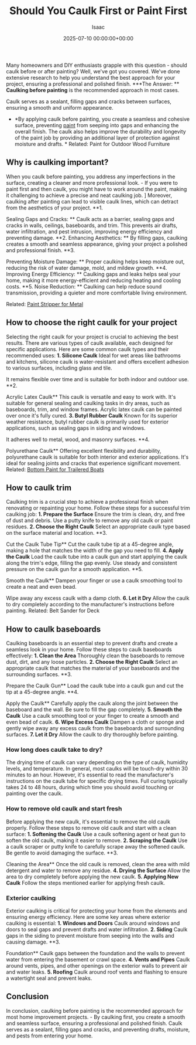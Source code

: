 ﻿---
title: Should You Caulk First or Paint First
description: Many homeowners and DIY enthusiasts grapple with this question - should caulk before or after painting? Well, we've got you covered.
slug: /should-you-caulk-first-or-paint-first/
date: 2025-07-10 00:00:00+00:00
lastmod: 2025-07-10 00:00:00+03:00
author: Isaac
categories:
- DIY Paintings
tags:
- diy-paintings
- first
- paint
layout: post
---

Many homeowners and DIY enthusiasts grapple with this question - should caulk before or after painting? Well, we've got you covered. We've done extensive research to help you understand the best approach for your project, ensuring a professional and polished finish. ***The Answer: ** **Caulking before painting** is the recommended approach in most cases.

Caulk serves as a sealant, filling gaps and cracks between surfaces, ensuring a smooth and uniform appearance.

* *By applying caulk before painting, you create a seamless and cohesive surface, preventing [paint](https://pestpolicy.com/airless-paint-sprayer-tips/) from seeping into gaps and enhancing the overall finish. The caulk also helps improve the durability and longevity of the paint job by providing an additional layer of protection against moisture and drafts. * Related: Paint for Outdoor Wood Furniture

##  **Why is caulking important?**

When you caulk before painting, you address any imperfections in the surface, creating a cleaner and more professional look. - If you were to paint first and then caulk, you might have to work around the paint, making it challenging to achieve a precise and neat caulking job. ] Moreover, caulking after painting can lead to visible caulk lines, which can detract from the aesthetics of your project. **1.

Sealing Gaps and Cracks: ** Caulk acts as a barrier, sealing gaps and cracks in walls, ceilings, baseboards, and trim. This prevents air drafts, water infiltration, and pest intrusion, improving energy efficiency and preventing damage. **2. Enhancing Aesthetics: ** By filling gaps, caulking creates a smooth and seamless appearance, giving your project a polished and professional finish. **3.

Preventing Moisture Damage: ** Proper caulking helps keep moisture out, reducing the risk of water damage, mold, and mildew growth. **4. Improving Energy Efficiency: ** Caulking gaps and leaks helps seal your home, making it more energy-efficient and reducing heating and cooling costs. **5. Noise Reduction: ** Caulking can help reduce sound transmission, providing a quieter and more comfortable living environment.

Related: [Paint Stripper for Metal](https://pestpolicy.com/best-paint-stripper-for-metal/)

##  **How to choose the right caulk for your project**

Selecting the right caulk for your project is crucial to achieving the best results. There are various types of caulk available, each designed for specific applications. Here are some common caulk types and their recommended uses: **1. Silicone Caulk** Ideal for wet areas like bathrooms and kitchens, silicone caulk is water-resistant and offers excellent adhesion to various surfaces, including glass and tile.

It remains flexible over time and is suitable for both indoor and outdoor use. **2.

Acrylic Latex Caulk** This caulk is versatile and easy to work with. It's suitable for general sealing and caulking tasks in dry areas, such as baseboards, trim, and window frames. Acrylic latex caulk can be painted over once it's fully cured. **3. Butyl Rubber Caulk** Known for its superior weather resistance, butyl rubber caulk is primarily used for exterior applications, such as sealing gaps in siding and windows.

It adheres well to metal, wood, and masonry surfaces. **4.

Polyurethane Caulk** Offering excellent flexibility and durability, polyurethane caulk is suitable for both interior and exterior applications. It's ideal for sealing joints and cracks that experience significant movement. Related: [Bottom Paint for Trailered Boats](https://pestpolicy.com/best-bottom-paint-for-trailered-boats/)

##  **How to caulk trim**

Caulking trim is a crucial step to achieve a professional finish when renovating or repainting your home. Follow these steps for a successful trim caulking job: **1. Prepare the Surface** Ensure the trim is clean, dry, and free of dust and debris. Use a putty knife to remove any old caulk or paint residues. **2. Choose the Right Caulk** Select an appropriate caulk type based on the surface material and location. **3.

Cut the Caulk Tube Tip** Cut the caulk tube tip at a 45-degree angle, making a hole that matches the width of the gap you need to fill. **4. Apply the Caulk** Load the caulk tube into a caulk gun and start applying the caulk along the trim's edge, filling the gap evenly. Use steady and consistent pressure on the caulk gun for a smooth application. **5.

Smooth the Caulk** Dampen your finger or use a caulk smoothing tool to create a neat and even bead.

Wipe away any excess caulk with a damp cloth. **6. Let it Dry** Allow the caulk to dry completely according to the manufacturer's instructions before painting. Related: Belt Sander for Deck

##  **How to caulk baseboards**

Caulking baseboards is an essential step to prevent drafts and create a seamless look in your home. Follow these steps to caulk baseboards effectively: **1. Clean the Area** Thoroughly clean the baseboards to remove dust, dirt, and any loose particles. **2. Choose the Right Caulk** Select an appropriate caulk that matches the material of your baseboards and the surrounding surfaces. **3.

Prepare the Caulk Gun** Load the caulk tube into a caulk gun and cut the tip at a 45-degree angle. **4.

Apply the Caulk** Carefully apply the caulk along the joint between the baseboard and the wall. Be sure to fill the gap completely. **5. Smooth the Caulk** Use a caulk smoothing tool or your finger to create a smooth and even bead of caulk. **6. Wipe Excess Caulk** Dampen a cloth or sponge and gently wipe away any excess caulk from the baseboards and surrounding surfaces. **7. Let it Dry** Allow the caulk to dry thoroughly before painting.

###  **How long does caulk take to dry?**

The drying time of caulk can vary depending on the type of caulk, humidity levels, and temperature. In general, most caulks will be touch-dry within 30 minutes to an hour. However, it's essential to read the manufacturer's instructions on the caulk tube for specific drying times. Full curing typically takes 24 to 48 hours, during which time you should avoid touching or painting over the caulk.

###  **How to remove old caulk and start fresh**

Before applying the new caulk, it's essential to remove the old caulk properly. Follow these steps to remove old caulk and start with a clean surface: **1. Softening the Caulk** Use a caulk softening agent or heat gun to soften the old caulk, making it easier to remove. **2. Scraping the Caulk** Use a caulk scraper or putty knife to carefully scrape away the softened caulk. Be gentle to avoid damaging the surface. **3.

Cleaning the Area** Once the old caulk is removed, clean the area with mild detergent and water to remove any residue. **4. Drying the Surface** Allow the area to dry completely before applying the new caulk. **5. Applying New Caulk** Follow the steps mentioned earlier for applying fresh caulk.

###  **Exterior caulking**

Exterior caulking is critical for protecting your home from the elements and ensuring energy efficiency. Here are some key areas where exterior caulking is essential: **1. Windows and Doors** Caulk around windows and doors to seal gaps and prevent drafts and water infiltration. **2. Siding** Caulk gaps in the siding to prevent moisture from seeping into the walls and causing damage. **3.

Foundation** Caulk gaps between the foundation and the walls to prevent water from entering the basement or crawl space. **4. Vents and Pipes** Caulk around vents, pipes, and other openings on the exterior walls to prevent air and water leaks. **5. Roofing** Caulk around roof vents and flashing to ensure a watertight seal and prevent leaks.

##  **Conclusion**

In conclusion, caulking before painting is the recommended approach for most home improvement projects. - By caulking first, you create a smooth and seamless surface, ensuring a professional and polished finish. Caulk serves as a sealant, filling gaps and cracks, and preventing drafts, moisture, and pests from entering your home.

